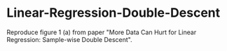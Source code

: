 # Linear-Regression-Double-Descent

Reproduce figure 1 (a) from paper "More Data Can Hurt for Linear Regression: Sample-wise Double Descent".
